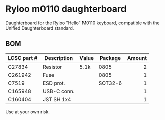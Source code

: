 # Ryloo m0110 daughterboard
Daughterboard for the Ryloo "Hello" M0110 keyboard, compatible with the Unified Daughterboard standard.

## BOM

| LCSC part # | Description   | Value | Package  | Amount |
| ----------- | ------------- | ----- | -------- | ------:|
| C27834      | Resistor      | 5.1k  | 0805     | 2      |
| C261942     | Fuse          |       | 0805     | 1      |
| C7519       | ESD prot.     |       | SOT32-6  | 1      |
| C165948     | USB-C conn.   |       |          | 1      |
| C160404     | JST SH 1x4    |       |          | 1      |

Use at your own risk.
